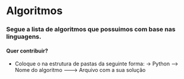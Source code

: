 # Algoritmos

### Segue a lista de algoritmos que possuimos com base nas linguagens.


#### Quer contribuir?
- Coloque o na estrutura de pastas da seguinte forma:
-> Python
--> Nome do algoritmo
---> Arquivo com a sua solução



